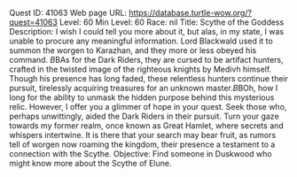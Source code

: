 Quest ID: 41063
Web page URL: https://database.turtle-wow.org/?quest=41063
Level: 60
Min Level: 60
Race: nil
Title: Scythe of the Goddess
Description: I wish I could tell you more about it, but alas, in my state, I was unable to procure any meaningful information. Lord Blackwald used it to summon the worgen to Karazhan, and they more or less obeyed his command. $B$BAs for the Dark Riders, they are cursed to be artifact hunters, crafted in the twisted image of the righteous knights by Medivh himself. Though his presence has long faded, these relentless hunters continue their pursuit, tirelessly acquiring treasures for an unknown master.$B$BOh, how I long for the ability to unmask the hidden purpose behind this mysterious relic. However, I offer you a glimmer of hope in your quest. Seek those who, perhaps unwittingly, aided the Dark Riders in their pursuit. Turn your gaze towards my former realm, once known as Great Hamlet, where secrets and whispers intertwine. It is there that your search may bear fruit, as rumors tell of worgen now roaming the kingdom, their presence a testament to a connection with the Scythe.
Objective: Find someone in Duskwood who might know more about the Scythe of Elune.
